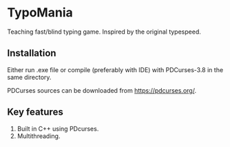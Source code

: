 # TypoMania
Teaching fast/blind typing game.
Inspired by the original typespeed.

## Installation
Either run .exe file or compile (preferably with IDE) with PDCurses-3.8 in the same directory.

PDCurses sources can be downloaded from https://pdcurses.org/.

## Key features
1. Built in C++ using PDcurses.
2. Multithreading.
